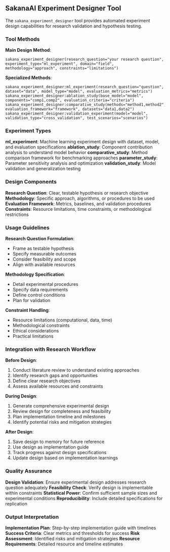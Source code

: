 ## SakanaAI Experiment Designer Tool

The `sakana_experiment_designer` tool provides automated experiment design capabilities for research validation and hypothesis testing.

### Tool Methods

**Main Design Method**:
```
sakana_experiment_designer(research_question="your research question", experiment_type="ml_experiment", domain="field", methodology="approach", constraints="limitations")
```

**Specialized Methods**:
```
sakana_experiment_designer:ml_experiment(research_question="question", dataset="data", model_type="model", evaluation_metrics="metrics")
sakana_experiment_designer:ablation_study(base_model="model", components="comp1,comp2", evaluation_criteria="criteria")
sakana_experiment_designer:comparative_study(methods="method1,method2", evaluation_framework="framework", datasets="data1,data2")
sakana_experiment_designer:validation_experiment(model="model", validation_type="cross_validation", test_scenarios="scenarios")
```

### Experiment Types

**ml_experiment**: Machine learning experiment design with dataset, model, and evaluation specifications
**ablation_study**: Component contribution analysis to understand model behavior
**comparative_study**: Method comparison framework for benchmarking approaches
**parameter_study**: Parameter sensitivity analysis and optimization
**validation_study**: Model validation and generalization testing

### Design Components

**Research Question**: Clear, testable hypothesis or research objective
**Methodology**: Specific approach, algorithms, or procedures to be used
**Evaluation Framework**: Metrics, baselines, and validation procedures
**Constraints**: Resource limitations, time constraints, or methodological restrictions

### Usage Guidelines

**Research Question Formulation**:
- Frame as testable hypothesis
- Specify measurable outcomes
- Consider feasibility and scope
- Align with available resources

**Methodology Specification**:
- Detail experimental procedures
- Specify data requirements
- Define control conditions
- Plan for validation

**Constraint Handling**:
- Resource limitations (computational, data, time)
- Methodological constraints
- Ethical considerations
- Practical limitations

### Integration with Research Workflow

**Before Design**:
1. Conduct literature review to understand existing approaches
2. Identify research gaps and opportunities
3. Define clear research objectives
4. Assess available resources and constraints

**During Design**:
1. Generate comprehensive experimental design
2. Review design for completeness and feasibility
3. Plan implementation timeline and milestones
4. Identify potential risks and mitigation strategies

**After Design**:
1. Save design to memory for future reference
2. Use design as implementation guide
3. Track progress against design specifications
4. Update design based on implementation learnings

### Quality Assurance

**Design Validation**: Ensure experimental design addresses research question adequately
**Feasibility Check**: Verify design is implementable within constraints
**Statistical Power**: Confirm sufficient sample sizes and experimental conditions
**Reproducibility**: Include detailed specifications for replication

### Output Interpretation

**Implementation Plan**: Step-by-step implementation guide with timelines
**Success Criteria**: Clear metrics and thresholds for success
**Risk Assessment**: Identified risks and mitigation strategies
**Resource Requirements**: Detailed resource and timeline estimates